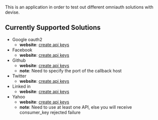 This is an application in order to test out different omniauth solutions with devise.

## Currently Supported Solutions
* Google oauth2 
  * **website**: [create api keys](https://code.google.com/apis/console/)
* Facebook 
  * **website**: [create api keys](https://developers.facebook.com/apps)
* Github 
  * **website**: [create api keys](https://github.com/account/applications/new)
  * **note**: Need to specify the port of the callback host 
* Twitter 
  * **website**: [create api keys](https://dev.twitter.com/apps)
* Linked in 
  * **website**: [create api keys](https://www.linkedin.com/secure/developer)
* Yahoo
  * **website**: [create api keys](https://developer.apps.yahoo.com/projects)
  * **note**: Need to use at least one API, else you will receive consumer_key rejected failure
